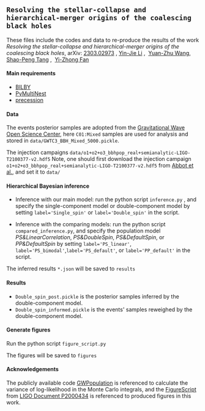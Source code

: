 
## `Resolving the stellar-collapse and hierarchical-merger origins of the coalescing black holes`


These files include the codes and data to re-produce the results of the work  _Resolving the stellar-collapse and hierarchical-merger origins of the coalescing black holes_, arXiv: [2303.02973](https://arxiv.org/abs/2303.02973)
, [Yin-Jie Li](https://inspirehep.net/authors/1838354) ,  [Yuan-Zhu Wang](https://inspirehep.net/authors/1664025),  [Shao-Peng Tang](https://inspirehep.net/authors/1838355) ,  [Yi-Zhong Fan](https://inspirehep.net/authors/1040745)

#### Main requirements
- [BILBY](https://git.ligo.org/lscsoft/bilby)
- [PyMultiNest](https://johannesbuchner.github.io/PyMultiNest/install.html)
- [precession](https://dgerosa.github.io/precession)

#### Data
The events posterior samples are adopted from the [Gravitational Wave Open Science Center](https://www.gw-openscience.org/eventapi/html/GWTC/), here `C01:Mixed` samples are used for analysis and stored in `data/GWTC3_BBH_Mixed_5000.pickle`. 

The injection campaigns `data/o1+o2+o3_bbhpop_real+semianalytic-LIGO-T2100377-v2.hdf5`
Note, one should first download the injection campaign
`o1+o2+o3_bbhpop_real+semianalytic-LIGO-T2100377-v2.hdf5` from [Abbot et al.](https://doi.org/10.5281/zenodo.5546676), 
and set it to `data/`
  
#### Hierarchical Bayesian inference
- Inference with our main model: run the python script `inference.py` , and specify the single-component model or double-component model by setting `label='Single_spin'` or `label='Double_spin'` in the script.

- Inference with the comparing models: run the python script `compared_inference.py`, and specify the population model *PS&LinearCorrelation*, *PS&DoubleSpin*, *PS&DefaultSpin*, or *PP&DefaultSpin* by setting `label='PS_linear'`, `label='PS_bimodal'`,`label='PS_default'`, or `label='PP_default'` in the script.

The inferred results `*.json` will be saved to `results`

#### Results
- `Double_spin_post.pickle` is the posterior samples inferred by the double-component model.
- `Double_spin_informed.pickle` is the events' samples reweighed by the double-component model.

#### Generate figures
Run the python script `figure_script.py`

The figures will be saved to `figures`
  
#### Acknowledgements
The  publicly available code [GWPopulation](https://github.com/ColmTalbot/gwpopulation) is referenced to calculate the variance of log-likelihood in the Monte Carlo integrals, and the [FigureScript](https://dcc.ligo.org/public/0171/P2000434/003/Produce-Figures.ipynb) from [LIGO Document P2000434](https://dcc.ligo.org/LIGO-P2000434/public) is referenced to produced figures in this work.


  



